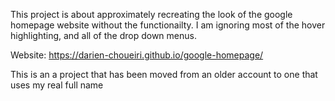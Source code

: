 This project is about approximately recreating the look of the google homepage website without the functionailty. I am ignoring most of the hover highlighting, and all of the drop down menus.

Website: https://darien-choueiri.github.io/google-homepage/

This is an a project that has been moved from an older account to one that uses my real full name
